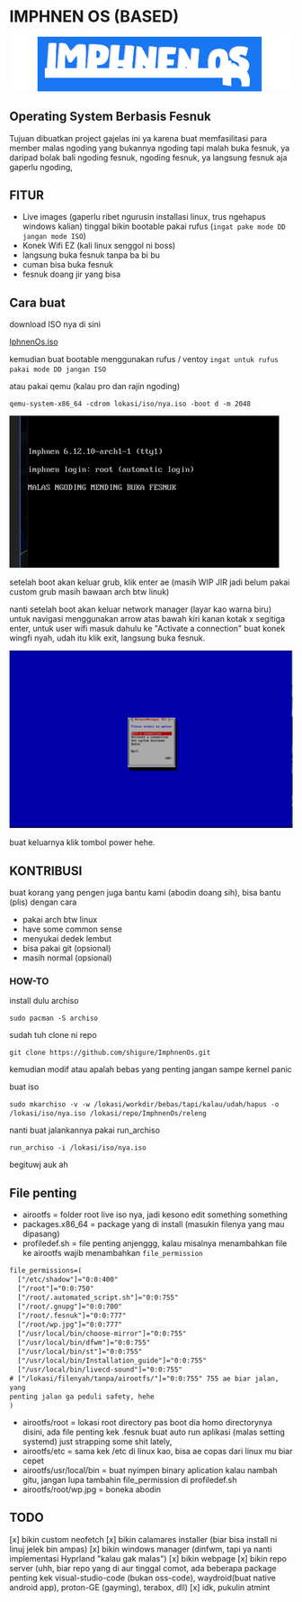 # IMPHNEN OS (BASED)
![Logo](media/imphnen.png) 
## Operating System Berbasis Fesnuk

Tujuan dibuatkan project gajelas ini ya karena buat memfasilitasi para member malas ngoding yang bukannya ngoding tapi malah buka fesnuk, ya daripad bolak bali ngoding fesnuk, ngoding fesnuk, ya langsung fesnuk aja gaperlu ngoding, 

## FITUR
- Live images (gaperlu ribet ngurusin installasi linux, trus ngehapus windows kalian) tinggal bikin bootable pakai rufus (``ingat pake mode DD jangan mode ISO``)
- Konek Wifi EZ (kali linux senggol ni boss)
- langsung buka fesnuk tanpa ba bi bu
- cuman bisa buka fesnuk
- fesnuk doang jir yang bisa


## Cara buat
download ISO nya di sini

[IphnenOs.iso](https://yadi.sk/d/ZN1YW-uw2pcsBQ) 

kemudian buat bootable menggunakan rufus / ventoy
``ingat untuk rufus pakai mode DD jangan ISO``
 
atau pakai qemu (kalau pro dan rajin ngoding)
```
qemu-system-x86_64 -cdrom lokasi/iso/nya.iso -boot d -m 2048
```

![gambar dsw](media/fesnuk.png) 


setelah boot akan keluar grub, klik enter ae (masih WIP JIR jadi belum pakai custom grub masih bawaan arch btw linuk)


nanti setelah boot akan keluar network manager (layar kao warna biru) untuk navigasi menggunakan arrow atas bawah kiri kanan kotak x segitiga enter, untuk user wifi masuk dahulu ke "Activate a connection" buat konek wingfi nyah, udah itu klik exit, langsung buka fesnuk.

![fesnuk](media/nmtui.png) 

buat keluarnya klik tombol power hehe.

## KONTRIBUSI
buat korang yang pengen juga bantu kami (abodin doang sih), bisa bantu (plis)
dengan cara
- pakai arch btw linux 
- have some common sense
- menyukai dedek lembut
- bisa pakai git (opsional)
- masih normal (opsional)

### HOW-TO

install dulu archiso
```
sudo pacman -S archiso
```
sudah tuh clone ni repo
```
git clone https://github.com/shigure/ImphnenOs.git
```
kemudian modif atau apalah bebas yang penting jangan sampe kernel panic

buat iso
```
sudo mkarchiso -v -w /lokasi/workdir/bebas/tapi/kalau/udah/hapus -o
/lokasi/iso/nya.iso /lokasi/repo/ImphnenOs/releng

```
nanti buat jalankannya pakai run_archiso
```
run_archiso -i /lokasi/iso/nya.iso
```

begituwj
auk ah

## File penting
- airootfs = folder root live iso nya, jadi kesono edit something something
- packages.x86_64 = package yang di install (masukin filenya yang mau dipasang)
- profiledef.sh = file penting anjenggg, kalau misalnya menambahkan file ke
  airootfs wajib menambahkan ``file_permission`` 
```
file_permissions=(
  ["/etc/shadow"]="0:0:400"
  ["/root"]="0:0:750"
  ["/root/.automated_script.sh"]="0:0:755"
  ["/root/.gnupg"]="0:0:700"
  ["/root/.fesnuk"]="0:0:777"
  ["/root/wp.jpg"]="0:0:777"
  ["/usr/local/bin/choose-mirror"]="0:0:755"
  ["/usr/local/bin/dfwm"]="0:0:755"
  ["/usr/local/bin/st"]="0:0:755"
  ["/usr/local/bin/Installation_guide"]="0:0:755"
  ["/usr/local/bin/livecd-sound"]="0:0:755"
# ["/lokasi/filenyah/tanpa/airootfs/"]="0:0:755" 755 ae biar jalan, yang
penting jalan ga peduli safety, hehe
)
```
- airootfs/root = lokasi root directory pas boot dia homo directorynya disini,
  ada file penting kek .fesnuk buat auto run aplikasi (malas setting systemd)
just strapping some shit lately,
- airootfs/etc = sama kek /etc di linux kao, bisa ae copas dari linux mu biar
  cepet
- airootfs/usr/local/bin = buat nyimpen binary aplication kalau nambah gitu,
  jangan lupa tambahin file_permission di profiledef.sh
- airootfs/root/wp.jpg = boneka abodin

## TODO

[x] bikin custom neofetch
[x] bikin calamares installer (biar bisa install ni linuj jelek bin ampas)
[x] bikin windows manager (dinfwm, tapi ya nanti implementasi Hyprland "kalau
gak malas")
[x] bikin webpage
[x] bikin repo server (uhh, biar repo yang di aur tinggal comot, ada beberapa
package penting kek visual-studio-code (bukan oss-code), waydroid(buat native
android app), proton-GE (gayming), terabox, dll)
[x] idk, pukulin atmint 


